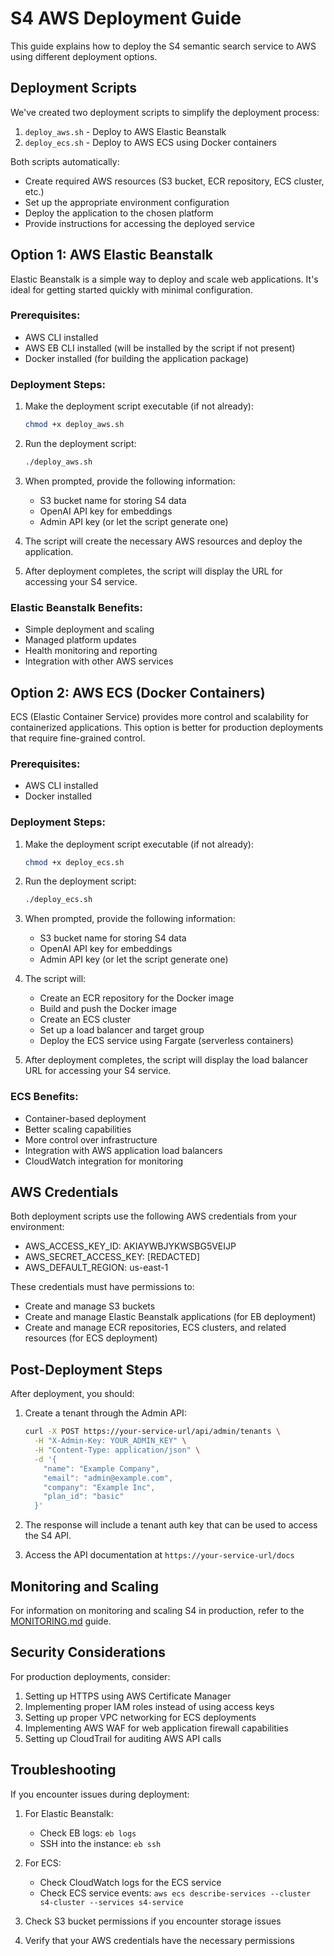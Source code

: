 # S4 AWS Deployment Guide

This guide explains how to deploy the S4 semantic search service to AWS using different deployment options.

## Deployment Scripts

We've created two deployment scripts to simplify the deployment process:

1. `deploy_aws.sh` - Deploy to AWS Elastic Beanstalk
2. `deploy_ecs.sh` - Deploy to AWS ECS using Docker containers

Both scripts automatically:
- Create required AWS resources (S3 bucket, ECR repository, ECS cluster, etc.)
- Set up the appropriate environment configuration
- Deploy the application to the chosen platform
- Provide instructions for accessing the deployed service

## Option 1: AWS Elastic Beanstalk

Elastic Beanstalk is a simple way to deploy and scale web applications. It's ideal for getting started quickly with minimal configuration.

### Prerequisites:
- AWS CLI installed
- AWS EB CLI installed (will be installed by the script if not present)
- Docker installed (for building the application package)

### Deployment Steps:

1. Make the deployment script executable (if not already):
   ```bash
   chmod +x deploy_aws.sh
   ```

2. Run the deployment script:
   ```bash
   ./deploy_aws.sh
   ```

3. When prompted, provide the following information:
   - S3 bucket name for storing S4 data
   - OpenAI API key for embeddings
   - Admin API key (or let the script generate one)

4. The script will create the necessary AWS resources and deploy the application.

5. After deployment completes, the script will display the URL for accessing your S4 service.

### Elastic Beanstalk Benefits:
- Simple deployment and scaling
- Managed platform updates
- Health monitoring and reporting
- Integration with other AWS services

## Option 2: AWS ECS (Docker Containers)

ECS (Elastic Container Service) provides more control and scalability for containerized applications. This option is better for production deployments that require fine-grained control.

### Prerequisites:
- AWS CLI installed
- Docker installed

### Deployment Steps:

1. Make the deployment script executable (if not already):
   ```bash
   chmod +x deploy_ecs.sh
   ```

2. Run the deployment script:
   ```bash
   ./deploy_ecs.sh
   ```

3. When prompted, provide the following information:
   - S3 bucket name for storing S4 data
   - OpenAI API key for embeddings
   - Admin API key (or let the script generate one)

4. The script will:
   - Create an ECR repository for the Docker image
   - Build and push the Docker image
   - Create an ECS cluster
   - Set up a load balancer and target group
   - Deploy the ECS service using Fargate (serverless containers)

5. After deployment completes, the script will display the load balancer URL for accessing your S4 service.

### ECS Benefits:
- Container-based deployment
- Better scaling capabilities
- More control over infrastructure
- Integration with AWS application load balancers
- CloudWatch integration for monitoring

## AWS Credentials

Both deployment scripts use the following AWS credentials from your environment:

- AWS_ACCESS_KEY_ID: AKIAYWBJYKWSBG5VEIJP
- AWS_SECRET_ACCESS_KEY: [REDACTED]
- AWS_DEFAULT_REGION: us-east-1

These credentials must have permissions to:
- Create and manage S3 buckets
- Create and manage Elastic Beanstalk applications (for EB deployment)
- Create and manage ECR repositories, ECS clusters, and related resources (for ECS deployment)

## Post-Deployment Steps

After deployment, you should:

1. Create a tenant through the Admin API:
   ```bash
   curl -X POST https://your-service-url/api/admin/tenants \
     -H "X-Admin-Key: YOUR_ADMIN_KEY" \
     -H "Content-Type: application/json" \
     -d '{
       "name": "Example Company",
       "email": "admin@example.com",
       "company": "Example Inc",
       "plan_id": "basic"
     }'
   ```

2. The response will include a tenant auth key that can be used to access the S4 API.

3. Access the API documentation at `https://your-service-url/docs`

## Monitoring and Scaling

For information on monitoring and scaling S4 in production, refer to the [MONITORING.md](MONITORING.md) guide.

## Security Considerations

For production deployments, consider:

1. Setting up HTTPS using AWS Certificate Manager
2. Implementing proper IAM roles instead of using access keys
3. Setting up proper VPC networking for ECS deployments
4. Implementing AWS WAF for web application firewall capabilities
5. Setting up CloudTrail for auditing AWS API calls

## Troubleshooting

If you encounter issues during deployment:

1. For Elastic Beanstalk:
   - Check EB logs: `eb logs`
   - SSH into the instance: `eb ssh`

2. For ECS:
   - Check CloudWatch logs for the ECS service
   - Check ECS service events: `aws ecs describe-services --cluster s4-cluster --services s4-service`

3. Check S3 bucket permissions if you encounter storage issues

4. Verify that your AWS credentials have the necessary permissions 